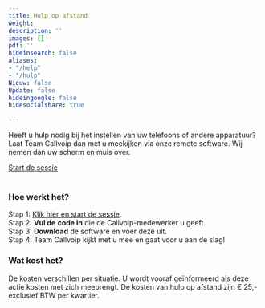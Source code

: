 ```yaml
---
title: Hulp op afstand
weight: 
description: ''
images: []
pdf: ''
hideinsearch: false
aliases:
- "/help"
- "/hulp"
Nieuw: false
Update: false
hideingoogle: false
hidesocialshare: true

---
```

Heeft u hulp nodig bij het instellen van uw telefoons of andere apparatuur? Laat Team Callvoip dan met u meekijken via onze remote software. Wij nemen dan uw scherm en muis over. 

<a href="http://support.callvoip.nl:8040/" target=_blank class="button">Start de sessie</a>  
<br>

### Hoe werkt het?

Stap 1: <a href="http://support.callvoip.nl:8040/" target=_blank>Klik hier en start de sessie</a>.  
Stap 2: **Vul de** **code in** die de Callvoip-medewerker u geeft.  
Stap 3: **Download** de software en voer deze uit.  
Stap 4: Team Callvoip kijkt met u mee en gaat voor u aan de slag!

### Wat kost het?

De kosten verschillen per situatie. U wordt vooraf geïnformeerd als deze actie kosten met zich meebrengt. De kosten van hulp op afstand zijn € 25,- exclusief BTW per kwartier.
